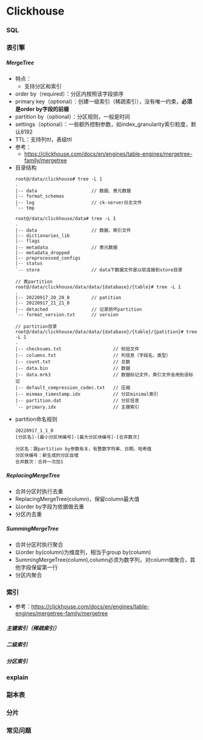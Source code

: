 # Clickhouse
### SQL
### 表引擎
##### MergeTree
- 特点：
  - 支持分区和索引
- order by（required）：分区内按照该字段排序
- primary key（optional）：创建一级索引（稀疏索引），没有唯一约束，**必须是order by字段的前缀**
- partition by（optional）：分区规则，一般是时间
- settings（optional）：一些额外控制参数，如index_granularity索引粒度，默认8192
- TTL：支持列ttl，表级ttl
- 参考：
  - https://clickhouse.com/docs/en/engines/table-engines/mergetree-family/mergetree
- 目录结构
  ```
  root@/data/clickhouse# tree -L 1
  .
  |-- data                    // 数据、表元数据
  |-- format_schemas
  |-- log                     // ck-server日志文件
  `-- tmp
  
  root@/data/clickhouse/data# tree -L 1
  .
  |-- data                    // 数据、索引文件
  |-- dictionaries_lib
  |-- flags
  |-- metadata                // 表元数据
  |-- metadata_dropped
  |-- preprocessed_configs
  |-- status
  `-- store                   // data下数据文件是以软连接到store目录
  
  // 表partition
  root@/data/clickhouse/data/data/{database}/{table}# tree -L 1
  .
  |-- 20220917_20_20_0        // patition
  |-- 20220917_21_21_0
  |-- detached                // 记录损坏partition
  `-- format_version.txt      // version
  
  // partition目录
  root@/data/clickhouse/data/data/{database}/{table}/{patition}# tree -L 1
  .
  |-- checksums.txt                   // 校验文件
  |-- columns.txt                     // 列信息（字段名、类型）
  |-- count.txt                       // 总数
  |-- data.bin                        // 数据
  |-- data.mrk3                       // 数据标记文件，索引文件会用到该标记
  |-- default_compression_codec.txt   // 压缩
  |-- minmax_timestamp.idx            // 分区minimal索引
  |-- partition.dat                   // 分区信息
  `-- primary.idx                     // 主键索引
  ```
- partition命名规则
  ```
  20220917_1_1_0
  [分区名]-[最小分区块编号]-[最大分区块编号]-[合并数次]
  
  分区名：跟partition by参数有关，有整数字符串、日期、哈希值
  分区块编号：新生成的分区自增
  合并数次：合并一次加1
  ```
##### ReplacingMergeTree
- 合并分区时执行去重
- ReplacingMergeTree(column)，保留column最大值
- 以order by字段为依据做去重
- 分区内去重
##### SummingMergeTree
- 合并分区时执行聚合
- 以order by(column)为维度列，相当于group by(column)
- SummingMergeTree(column),column必须为数字列，对column做聚合，其他字段保留第一行
- 分区内聚合
### 索引
- 参考：https://clickhouse.com/docs/en/engines/table-engines/mergetree-family/mergetree
##### 主键索引（稀疏索引）
##### 二级索引
##### 分区索引
### explain
### 副本表
### 分片
### 常见问题
### 